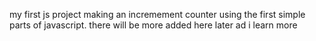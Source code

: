 my first js project
making an incremement counter using the first simple parts of javascript.
there will be more added here later ad i learn more 